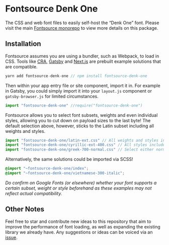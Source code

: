 # Fontsource Denk One

The CSS and web font files to easily self-host the “Denk One” font. Please visit the main [Fontsource monorepo](https://github.com/DecliningLotus/fontsource) to view more details on this package.

## Installation

Fontsource assumes you are using a bundler, such as Webpack, to load in CSS. Tools like [CRA](https://create-react-app.dev/), [Gatsby](https://www.gatsbyjs.org/) and [Next.js](https://nextjs.org/) are prebuilt example solutions that are compatible.

```javascript
yarn add fontsource-denk-one // npm install fontsource-denk-one
```

Then within your app entry file or site component, import it in. For example in Gatsby, you could simply import it into your `layout.js` component or `gatsby-browser.js` for limited circumstances.

```javascript
import "fontsource-denk-one" //require("fontsource-denk-one")
```

Fontsource allows you to select font subsets, weights and even individual styles, allowing you to cut down on payload sizes to the last byte! The default selection above, however, sticks to the Latin subset including all weights and styles.

```javascript
import "fontsource-denk-one/latin-ext.css" // All weights and styles included.
import "fontsource-denk-one/cyrillic-ext-400.css" // All styles included.
import "fontsource-denk-one/greek-700-normal.css" // Select either normal or italic.
```

Alternatively, the same solutions could be imported via SCSS!

```scss
@import "~fontsource-denk-one/index";
@import "~fontsource-denk-one/vietnamese-300-italic";
```

_Do confirm on Google Fonts (or elsewhere) whether your font supports a certain subset, weight or style beforehand as these examples may not reflect actual compatibility._

## Other Notes

Feel free to star and contribute new ideas to this repository that aim to improve the performance of font loading, as well as expanding the existing library we already have. Any suggestions or ideas can be voiced via an [issue](https://github.com/DecliningLotus/fontsource/issues).
